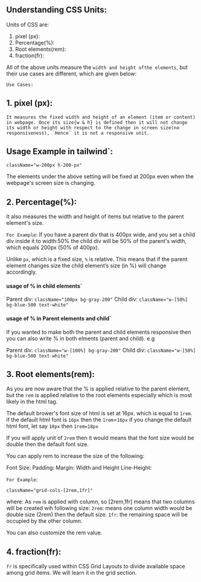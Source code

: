 ## Understanding CSS Units:

Units of CSS are:

1. pixel (px):
2. Percentage(%):
3. Root elements(rem):
4. fraction(fr):

All of the above units measure the `width and height ofthe elements`, but their use cases are different, which are given below:

`Use Cases:`

## 1. pixel (px):

    It measures the fixed width and height of an element (item or content) in webpage. Once its size{w & h} is defined then it will not change its width or height with respect to the change in screen size(no responsiveness), `Hence` it is not a responsive unit.

## Usage Example in tailwind`:

`className="w-200px h-200-px" `

The elements under the above setting will be fixed at 200px even when the webpage's screen size is changing.

## 2. Percentage(%):

It also measures the width and height of items but relative to the parent element's size.

`For Example`:
If you have a parent div that is 400px wide, and you set a child div inside it to width:50% the child div will be 50% of the parent's width, which equals 200px (50% of 400px).

Unlike `px`, which is a fixed size, `%` is relative. This means that if the parent element changes size the child element’s size (in %) will change accordingly.

#### usage of % in child elements`

Parent div: `className="100px bg-gray-200"`
Child div: `className="w-[50%] bg-blue-500 text-white" `

#### usage of % in Parent elements and child`

If you wanted to make both the parent and child elements responsive then you can also write % in both elments (parent and child). e.g

Parent div: `className="w-[100%] bg-gray-200"`
Child div: `className="w-[50%] bg-blue-500 text-white"`

## 3. Root elements(rem):

As you are now aware that the % is applied relative to the parent element, but the `rem` is applied relative to the root elements especially which is most likely in the html tag.

The default brower's font size of html is set at 16px. which is equal to `1rem`.
if the default html font is `16px` then the `1rem`=`16px`
if you change the default html font, let say `18px` then `1rem=18px`

If you will apply unit of `2rem` then it would means that the font size would be double then the default font size.

You can apply rem to increase the size of the following:

Font Size:
Padding:
Margin:
Width and Height
Line-Height:

`For Example`:

`className="grid-cols-[2rem,1fr]"`

where:
As `rem` is applied with column, so [2rem,1fr] means that two columns will be created wih following size:
`2rem`: means one column width would be double size (2rem) then the default size.
`1fr`: the remaining space will be occupied by the other column.

You can also customize the rem value.

## 4. fraction(fr):

`fr` is specifically used within CSS Grid Layouts to divide available space among grid items. We will learn it in the grid section.
